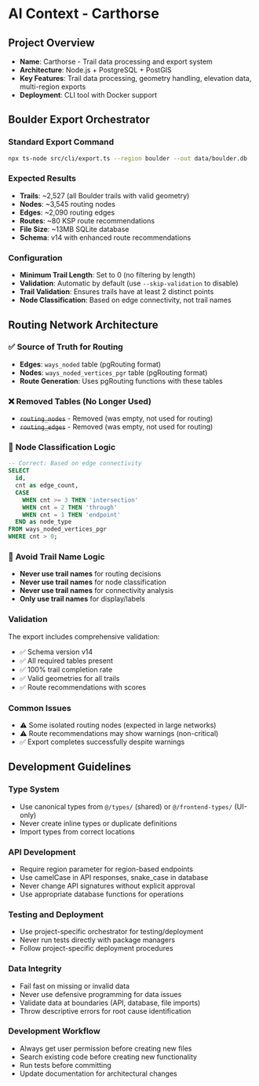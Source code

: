 # AI Context - Carthorse

## Project Overview
- **Name**: Carthorse - Trail data processing and export system
- **Architecture**: Node.js + PostgreSQL + PostGIS
- **Key Features**: Trail data processing, geometry handling, elevation data, multi-region exports
- **Deployment**: CLI tool with Docker support

## Boulder Export Orchestrator

### Standard Export Command
```bash
npx ts-node src/cli/export.ts --region boulder --out data/boulder.db
```

### Expected Results
- **Trails**: ~2,527 (all Boulder trails with valid geometry)
- **Nodes**: ~3,545 routing nodes
- **Edges**: ~2,090 routing edges  
- **Routes**: ~80 KSP route recommendations
- **File Size**: ~13MB SQLite database
- **Schema**: v14 with enhanced route recommendations

### Configuration
- **Minimum Trail Length**: Set to 0 (no filtering by length)
- **Validation**: Automatic by default (use `--skip-validation` to disable)
- **Trail Validation**: Ensures trails have at least 2 distinct points
- **Node Classification**: Based on edge connectivity, not trail names

## Routing Network Architecture

### ✅ **Source of Truth for Routing**
- **Edges**: `ways_noded` table (pgRouting format)
- **Nodes**: `ways_noded_vertices_pgr` table (pgRouting format)
- **Route Generation**: Uses pgRouting functions with these tables

### ❌ **Removed Tables (No Longer Used)**
- ~~`routing_nodes`~~ - Removed (was empty, not used for routing)
- ~~`routing_edges`~~ - Removed (was empty, not used for routing)

### 🎯 **Node Classification Logic**
```sql
-- Correct: Based on edge connectivity
SELECT 
  id,
  cnt as edge_count,
  CASE 
    WHEN cnt >= 3 THEN 'intersection'
    WHEN cnt = 2 THEN 'through'
    WHEN cnt = 1 THEN 'endpoint'
  END as node_type
FROM ways_noded_vertices_pgr
WHERE cnt > 0;
```

### 🚫 **Avoid Trail Name Logic**
- **Never use trail names** for routing decisions
- **Never use trail names** for node classification
- **Never use trail names** for connectivity analysis
- **Only use trail names** for display/labels

### Validation
The export includes comprehensive validation:
- ✅ Schema version v14
- ✅ All required tables present
- ✅ 100% trail completion rate
- ✅ Valid geometries for all trails
- ✅ Route recommendations with scores

### Common Issues
- ⚠️ Some isolated routing nodes (expected in large networks)
- ⚠️ Route recommendations may show warnings (non-critical)
- ✅ Export completes successfully despite warnings

## Development Guidelines

### Type System
- Use canonical types from `@/types/` (shared) or `@/frontend-types/` (UI-only)
- Never create inline types or duplicate definitions
- Import types from correct locations

### API Development
- Require region parameter for region-based endpoints
- Use camelCase in API responses, snake_case in database
- Never change API signatures without explicit approval
- Use appropriate database functions for operations

### Testing and Deployment
- Use project-specific orchestrator for testing/deployment
- Never run tests directly with package managers
- Follow project-specific deployment procedures

### Data Integrity
- Fail fast on missing or invalid data
- Never use defensive programming for data issues
- Validate data at boundaries (API, database, file imports)
- Throw descriptive errors for root cause identification

### Development Workflow
- Always get user permission before creating new files
- Search existing code before creating new functionality
- Run tests before committing
- Update documentation for architectural changes
